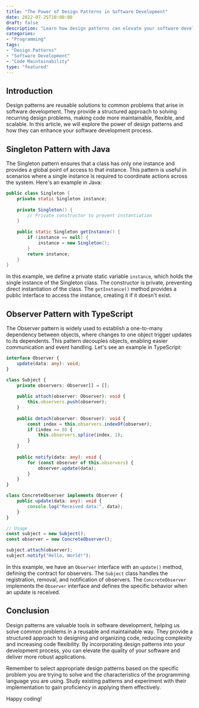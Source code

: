 ```yaml
--- 
title: "The Power of Design Patterns in Software Development"
date: 2022-07-25T10:00:00 
draft: false 
description: "Learn how design patterns can elevate your software development skills and improve code maintainability."
categories: 
- "Programming"
tags: 
- "Design Patterns" 
- "Software Development" 
- "Code Maintainability"
type: "featured"
---
```


## Introduction

Design patterns are reusable solutions to common problems that arise in software development. They provide a structured approach to solving recurring design problems, making code more maintainable, flexible, and scalable. In this article, we will explore the power of design patterns and how they can enhance your software development process.

## Singleton Pattern with Java

The Singleton pattern ensures that a class has only one instance and provides a global point of access to that instance. This pattern is useful in scenarios where a single instance is required to coordinate actions across the system. Here's an example in Java:

```java
public class Singleton {
    private static Singleton instance;
    
    private Singleton() {
        // Private constructor to prevent instantiation
    }
    
    public static Singleton getInstance() {
        if (instance == null) {
            instance = new Singleton();
        }
        return instance;
    }
}
```

In this example, we define a private static variable `instance`, which holds the single instance of the Singleton class. The constructor is private, preventing direct instantiation of the class. The `getInstance()` method provides a public interface to access the instance, creating it if it doesn't exist.

## Observer Pattern with TypeScript

The Observer pattern is widely used to establish a one-to-many dependency between objects, where changes to one object trigger updates to its dependents. This pattern decouples objects, enabling easier communication and event handling. Let's see an example in TypeScript:

```typescript
interface Observer {
    update(data: any): void;
}

class Subject {
    private observers: Observer[] = [];
    
    public attach(observer: Observer): void {
        this.observers.push(observer);
    }
    
    public detach(observer: Observer): void {
        const index = this.observers.indexOf(observer);
        if (index >= 0) {
            this.observers.splice(index, 1);
        }
    }
    
    public notify(data: any): void {
        for (const observer of this.observers) {
            observer.update(data);
        }
    }
}

class ConcreteObserver implements Observer {
    public update(data: any): void {
        console.log("Received data:", data);
    }
}

// Usage
const subject = new Subject();
const observer = new ConcreteObserver();

subject.attach(observer);
subject.notify("Hello, World!");

```

In this example, we have an `Observer` interface with an `update()` method, defining the contract for observers. The `Subject` class handles the registration, removal, and notification of observers. The `ConcreteObserver` implements the `Observer` interface and defines the specific behavior when an update is received.

## Conclusion

Design patterns are valuable tools in software development, helping us solve common problems in a reusable and maintainable way. They provide a structured approach to designing and organizing code, reducing complexity and increasing code flexibility. By incorporating design patterns into your development process, you can elevate the quality of your software and deliver more robust applications.

Remember to select appropriate design patterns based on the specific problem you are trying to solve and the characteristics of the programming language you are using. Study existing patterns and experiment with their implementation to gain proficiency in applying them effectively.

Happy coding!
